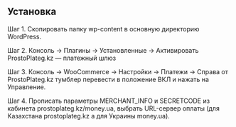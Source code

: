 ## Установка

Шаг 1. Скопировать папку wp-content в основную директорию WordPress.

Шаг 2. Консоль -> Плагины -> Установленные -> Активировать ProstoPlateg.kz — платежный шлюз

Шаг 3. Консоль -> WooCommerce -> Настройки -> Платежи -> Справа от ProstoPlateg.kz тумблер перевести в положение ВКЛ и нажать на Управление.

Шаг 4. Прописать параметры MERCHANT_INFO и SECRETCODE из кабинета prostoplateg.kz/money.ua, выбрать URL-сервер оплаты (для Казахстана prostoplateg.kz а для Украины money.ua).
